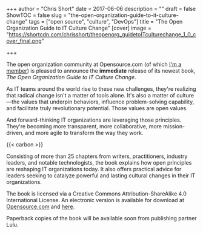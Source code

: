 +++
author = "Chris Short"
date = 2017-06-06
description = ""
draft = false
ShowTOC = false
slug = "the-open-organization-guide-to-it-culture-change"
tags = ["open source", "culture", "DevOps"]
title = "The Open Organization Guide to IT Culture Change"
[cover]
image = "https://shortcdn.com/chrisshort/theopenorg_guidetoITculturechange_1_0_cover_final.png"

+++

The open organization community at Opensource.com (of which [I'm a member](https://opensource.com/users/chrisshort)) is pleased to announce the **immediate** release of its newest book, *The Open Organization Guide to IT Culture Change*.


As IT teams around the world rise to these new challenges, they're realizing that radical change isn't a matter of tools alone. It's also a matter of culture—the values that underpin behaviors, influence problem-solving capability, and facilitate truly revolutionary potential. Those values are open values.

And forward-thinking IT organizations are leveraging those principles. They're becoming more transparent, more collaborative, more mission-driven, and more agile to transform the way they work.

{{< carbon >}}

Consisting of more than 25 chapters from writers, practitioners, industry leaders, and notable technologists, the book explains how open principles are reshaping IT organizations today. It also offers practical advice for leaders seeking to catalyze powerful and lasting cultural changes in their IT organizations.

The book is licensed via a Creative Commons Attribution-ShareAlike 4.0 International License. An electronic version is available for download at [Opensource.com](https://opensource.com/open-organization/resources/culture-change) and [here](https://shortcdn.com/chrisshort/open_org_it_culture.pdf).

Paperback copies of the book will be available soon from publishing partner Lulu.
